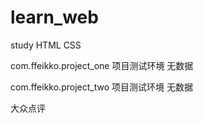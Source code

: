 # learn_web
study HTML CSS



com.ffeikko.project_one 项目测试环境 无数据

com.ffeikko.project_two   项目测试环境 无数据


大众点评 
